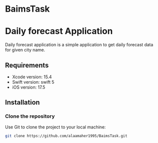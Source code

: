 # BaimsTask
# Daily forecast Application

Daily forecast application is a simple application to get daily
forecast data for given city name.

## Requirements

- Xcode version: 15.4
- Swift version: swift 5
- iOS version: 17.5

## Installation

### Clone the repository

Use Git to clone the project to your local machine:

```bash
git clone https://github.com/alaamaher1995/BaimsTask.git

